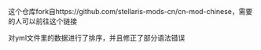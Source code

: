 这个仓库fork自https://github.com/stellaris-mods-cn/cn-mod-chinese，需要的人可以前往这个链接

对yml文件里的数据进行了排序，并且修正了部分语法错误
